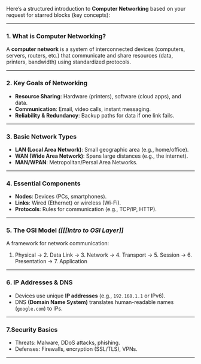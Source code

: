 

Here’s a structured introduction to **Computer Networking** based on your request for starred blocks (key concepts):

---

### **1. What is Computer Networking?**  
A **computer network** is a system of interconnected devices (computers, servers, routers, etc.) that communicate and share resources (data, printers, bandwidth) using standardized protocols.

---

### **2. Key Goals of Networking**  
- **Resource Sharing**: Hardware (printers), software (cloud apps), and data.  
- **Communication**: Email, video calls, instant messaging.  
- **Reliability & Redundancy**: Backup paths for data if one link fails.  

---

### **3. Basic Network Types**  
- **LAN (Local Area Network)**: Small geographic area (e.g., home/office).  
- **WAN (Wide Area Network)**: Spans large distances (e.g., the internet).  
- **MAN/WPAN**: Metropolitan/Persal Area Networks.  

---

### **4. Essential Components**  
- **Nodes**: Devices (PCs, smartphones).  
- **Links**: Wired (Ethernet) or wireless (Wi-Fi).  
- **Protocols**: Rules for communication (e.g., TCP/IP, HTTP).  

---

### **5. The OSI Model** *([[[Intro to OSI Layer]]*  
A framework for network communication:  
1. Physical → 2. Data Link → 3. Network → 4. Transport → 5. Session → 6. Presentation → 7. Application  

---

### **6. IP Addresses & DNS**  
- Devices use unique **IP addresses** (e.g., `192.168.1.1` or IPv6).  
- DNS **(Domain Name System)** translates human-readable names (`google.com`) to IPs.

---

### **7.Security Basics**  
- Threats: Malware, DDoS attacks, phishing.  
- Defenses: Firewalls, encryption (SSL/TLS), VPNs.

---

